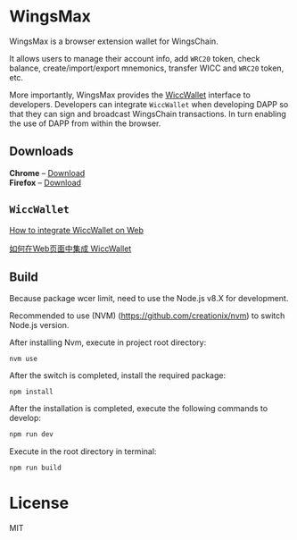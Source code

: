 # WingsMax

WingsMax is a browser extension wallet for WingsChain. 

It allows users to manage their account info, add `WRC20` token, check balance, create/import/export mnemonics, transfer WICC and `WRC20` token, etc.

More importantly, WingsMax provides the [WiccWallet](https://www.wingschain.cc/book/en/DeveloperHelper/webextension.html#wiccwallet) interface to developers. Developers can integrate `WiccWallet` when developing DAPP so that they can sign and broadcast WingsChain transactions. In turn enabling the use of DAPP from within the browser.

## Downloads

**Chrome** – [Download](https://chrome.google.com/webstore/detail/Wingsmax/odaegfdpkolgbdaeibcebmibmibchbce)   
**Firefox** – [Download](https://addons.mozilla.org/en-US/firefox/addon/Wingschain/)

## `WiccWallet`
[How to integrate WiccWallet on Web](https://www.wingschain.cc/book/en/DeveloperHelper/webextension.html#wiccwallet)

[如何在Web页面中集成 WiccWallet](https://www.wingschain.cc/book/zh-hans/DeveloperHelper/webextension.html#wiccwallet)

## Build

Because package wcer limit, need to use the Node.js v8.X for development.

Recommended to use (NVM) (https://github.com/creationix/nvm) to switch Node.js version.

After installing Nvm, execute in project root directory:

```
nvm use
```

After the switch is completed, install the required package:
```
npm install
```

After the installation is completed, execute the following commands to develop:

```bash
npm run dev
```

Execute in the root directory in terminal:

```
npm run build
```

# License
MIT
